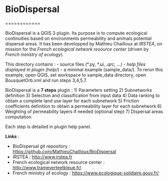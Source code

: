 
# BioDispersal
============

BioDispersal is a QGIS 3 plugin.
Its purpose is to compute ecological continuities based on environments permeability and animals potential dispersal areas.
It has been developped by Mathieu Chailloux at *IRSTEA*, on mission for the *French ecological network resource center* (driven by *French ministry of ecology*).

This directory contains :
    - source files (*.py, *.ui, *.qrc, ...)
    - help files displayed in plugin (help/*)
    - a minimal example (sample_data/). To rerun this example, open QGIS,
      set workspace to sample_data directory, open BousquetOrb.xml and run steps 3,4,5,7.
      
BioDispersal is a **7 steps** plugin :
    1) Parameters setting
    2) Subnetworks definition
    3) Selection and classification from input data
    4) Data ranking to obtain a complete land use layer for each subnetwork
    5) Friction coefficients definition to obtain a permeability layer for each subnetwork
    6) Weighting of permeability layers if needed (optional step)
    7) Dispersal areas computation
    
Each step is detailed in plugin help panel.
    
**Links** :
 - BioDispersal git repository : https://github.com/MathieuChailloux/BioDispersal
 - IRSTEA : http://www.irstea.fr
 - French ecological network resource center : http://www.trameverteetbleue.fr/
 - French ministry of ecology : https://www.ecologique-solidaire.gouv.fr/